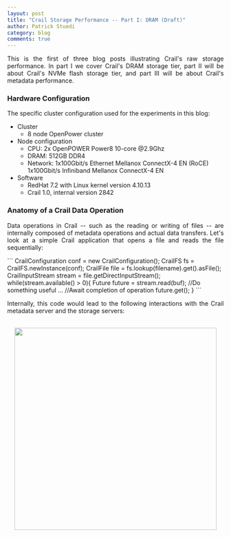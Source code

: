 ```yaml
---
layout: post
title: "Crail Storage Performance -- Part I: DRAM (Draft)"
author: Patrick Stuedi
category: blog
comments: true
---
```


<div style="text-align: justify"> 
<p>
This is the first of three blog posts illustrating Crail's raw storage performance. In part I we cover Crail's DRAM storage tier, part II will be about Crail's NVMe flash storage tier, and part III will be about Crail's metadata performance. 
</p>
</div>

### Hardware Configuration

The specific cluster configuration used for the experiments in this blog:

* Cluster
  * 8 node OpenPower cluster
* Node configuration
  * CPU: 2x OpenPOWER Power8 10-core @2.9Ghz
  * DRAM: 512GB DDR4
  * Network: 1x100Gbit/s Ethernet Mellanox ConnectX-4 EN (RoCE)
             1x100Gbit/s Infiniband Mellanox ConnectX-4 EN
* Software
  * RedHat 7.2 with Linux kernel version 4.10.13
  * Crail 1.0, internal version 2842

### Anatomy of a Crail Data Operation

<div style="text-align: justify"> 
<p>
Data operations in Crail -- such as the reading or writing of files -- are internally composed of metadata operations and actual data transfers. Let's look at a simple Crail application that opens a file and reads the file sequentially:
</p>
</div>
```
CrailConfiguration conf = new CrailConfiguration();
CrailFS fs = CrailFS.newInstance(conf);
CrailFile file = fs.lookup(filename).get().asFile();
CrailInputStream stream = file.getDirectInputStream();
while(stream.available() > 0){
    Future<Buffer> future = stream.read(buf);
    //Do something useful
    ...
    //Await completion of operation
    future.get();
}
```    
<div style="text-align: justify"> 
<p>
Internally, this code would lead to the following interactions with the Crail metadata server and the storage servers:
</p>
</div>
<br>
<div style="text-align:center"><img src ="http://crail.io/img/blog/crail-memory/anatomy.png" width="470"></div>
<br><br>

